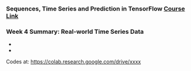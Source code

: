 ### Sequences, Time Series and Prediction in TensorFlow [Course Link](https://www.coursera.org/learn/tensorflow-sequences-time-series-and-prediction/home/welcome)

### Week 4 Summary:  Real-world Time Series Data

- 

- 

Codes at: https://colab.research.google.com/drive/xxxx
